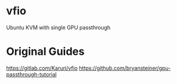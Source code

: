 # vfio
Ubuntu KVM with single GPU passthrough

# Original Guides
https://gitlab.com/Karuri/vfio
https://github.com/bryansteiner/gpu-passthrough-tutorial
